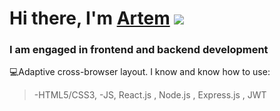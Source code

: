 # Hi there, I'm [Artem](https://github.com/temaweb10) ![](https://github.com/blackcater/blackcater/raw/main/images/Hi.gif) 

### I am engaged in frontend and backend development

💻Adaptive cross-browser layout. I know and know how to use:

> -HTML5/CSS3,
> -JS, React.js , Node.js , Express.js , JWT


